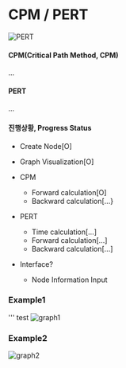 # CPM / PERT
![PERT](https://upload.wikimedia.org/wikipedia/commons/b/b9/Pert_chart_colored.gif)
#### CPM(Critical Path Method, CPM)
...
#### PERT
...
</br>
#### 진행상황, Progress Status
- Create Node[O]
- Graph Visualization[O]
- CPM
    - Forward calculation[O]
    - Backward calculation[...}
- PERT
    - Time calculation[...]
    - Forward calculation[...]
    - Backward calculation[...]

- Interface?
    - Node Information Input

### Example1
'''
test
![graph1](https://user-images.githubusercontent.com/44805829/165005520-fe241462-a364-4aa3-9a6a-e1143dc70b5c.png)
### Example2
![graph2](https://user-images.githubusercontent.com/44805829/165005536-12b2ff1a-23e1-4363-95fe-ecdb27818530.png)

